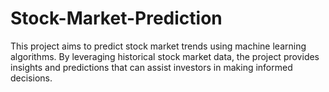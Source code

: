 # Stock-Market-Prediction
This project aims to predict stock market trends using machine learning algorithms. By leveraging historical stock market data, the project provides insights and predictions that can assist investors in making informed decisions.
